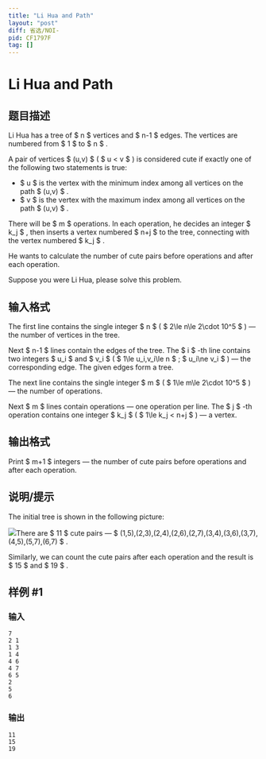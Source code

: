 ```yaml
---
title: "Li Hua and Path"
layout: "post"
diff: 省选/NOI-
pid: CF1797F
tag: []
---
```


# Li Hua and Path

## 题目描述

Li Hua has a tree of $ n $ vertices and $ n-1 $ edges. The vertices are numbered from $ 1 $ to $ n $ .

A pair of vertices $ (u,v) $ ( $ u < v $ ) is considered cute if exactly one of the following two statements is true:

- $ u $ is the vertex with the minimum index among all vertices on the path $ (u,v) $ .
- $ v $ is the vertex with the maximum index among all vertices on the path $ (u,v) $ .

There will be $ m $ operations. In each operation, he decides an integer $ k_j $ , then inserts a vertex numbered $ n+j $ to the tree, connecting with the vertex numbered $ k_j $ .

He wants to calculate the number of cute pairs before operations and after each operation.

Suppose you were Li Hua, please solve this problem.

## 输入格式

The first line contains the single integer $ n $ ( $ 2\le n\le 2\cdot 10^5 $ ) — the number of vertices in the tree.

Next $ n-1 $ lines contain the edges of the tree. The $ i $ -th line contains two integers $ u_i $ and $ v_i $ ( $ 1\le u_i,v_i\le n $ ; $ u_i\ne v_i $ ) — the corresponding edge. The given edges form a tree.

The next line contains the single integer $ m $ ( $ 1\le m\le 2\cdot 10^5 $ ) — the number of operations.

Next $ m $ lines contain operations — one operation per line. The $ j $ -th operation contains one integer $ k_j $ ( $ 1\le k_j < n+j $ ) — a vertex.

## 输出格式

Print $ m+1 $ integers — the number of cute pairs before operations and after each operation.

## 说明/提示

The initial tree is shown in the following picture:

 ![](https://cdn.luogu.com.cn/upload/vjudge_pic/CF1797F/40030754c3599c0066765ff738689e7d545076fa.png)There are $ 11 $ cute pairs — $ (1,5),(2,3),(2,4),(2,6),(2,7),(3,4),(3,6),(3,7),(4,5),(5,7),(6,7) $ .

Similarly, we can count the cute pairs after each operation and the result is $ 15 $ and $ 19 $ .

## 样例 #1

### 输入

```
7
2 1
1 3
1 4
4 6
4 7
6 5
2
5
6
```

### 输出

```
11
15
19
```

